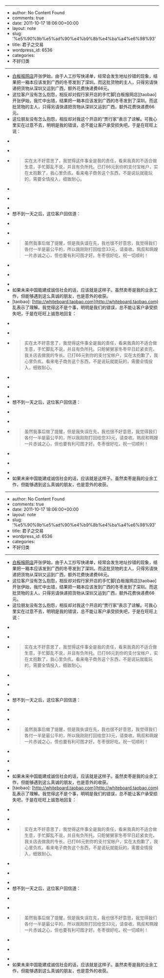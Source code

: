 - --
- author: No Content Found
- comments: true
- date: 2011-10-17 18:06:00+00:00
- layout: note
- slug: '%e5%90%9b%e5%ad%90%e4%b9%8b%e4%ba%a4%e6%98%93'
- title: 君子之交易
- wordpress_id: 6536
- categories:
- 不好归类
- --
- [白板报网店](http://whiteboard.taobao.com)开张伊始，由于人工抄写快递单，经常会发生地址抄错的现象，结果把一箱本应该发到广西的冬枣发到了深圳。而这批货物的主人，只得另请快递把货物从深圳又运到广西，额外花费快递费66元。
- 这位客户没有怎么抱怨，相反却对假行家开店的手忙脚[白板报网店][taobao]开张伊始，我忙中出错，结果把一箱本应该发到广西的冬枣发到了深圳。而这批货物的主人，只得另请快递把货物从深圳又运到广西，额外花费快递费66元。
- 这位朋友没有怎么抱怨，相反却对我这个开店的“贾行家”表示了谅解。可我心里实在过意不去，明明是我的错误，总不能让客户承受损失吧，于是在旺旺上说：
- <blockquote>
- > 
- > 实在太不好意思了，我觉得这件事全是我的责任，看来我真的不适合做生意，手忙脚乱不说，并且有负所托。已打66元到你的支付宝帐户，实在太抱歉了，我心里负疚。看来电子商务这个东西，不是说玩就能玩的，需要全情投入，细致耐心。
- > 
- > 
- </blockquote>
- 想不到一天之后，这位客户回信道：
- <blockquote>
- > 
- > 虽然我事后做了提醒，但是我失误在先，我也很不好意思，我觉得我们各付一半是最公平的，所以我刚刚打回给您33元，请查收。珮叔和珮嫂一片赤诚之心，但也要有利可图才好。冬枣很好吃，祝一切顺利！
- > 
- > 
- </blockquote>
- 如果未来中国能建成诚信社会的话，应该就是这样子。虽然卖枣是我的业余工作，但能够遇到这么真诚的朋友，也是意外的收获。
- [taobao]: [http://whiteboard.taobao.com](http://whiteboard.taobao.com) 乱表示了理解。我觉得这不是个事，明明是我们的错误，总不能让客户承受损失吧，于是在旺旺上诚恳地回复：
- <blockquote>
- > 
- > 实在太不好意思了，我觉得这件事全是我的责任，看来我真的不适合做生意，手忙脚乱不说，并且有负所托。只盼舅舅家冬枣早日赶紧卖完，我关店去做我的专长。已打66元到你的支付宝帐户，实在太抱歉了，我心里负疚。看来电子商务这个东西，不是说玩就能玩的，需要全情投入，细致耐心。
- > 
- > 
- </blockquote>
- 想不到一天之后，这位客户回信道：
- <blockquote>
- > 
- > 虽然我事后做了提醒，但是我失误在先，我也很不好意思，我觉得我们各付一半是最公平的，所以我刚刚打回给您33元，请查收。珮叔和珮嫂一片赤诚之心，但也要有利可图才好。冬枣很好吃，祝一切顺利！
- > 
- > 
- </blockquote>
- 如果未来中国能建成诚信社会的话，应该就是这样子。虽然卖枣是我的业余工作，但能够遇到这么真诚的朋友，也是意外的收获。
- --
- author: No Content Found
- comments: true
- date: 2011-10-17 18:06:00+00:00
- layout: note
- slug: '%e5%90%9b%e5%ad%90%e4%b9%8b%e4%ba%a4%e6%98%93'
- title: 君子之交易
- wordpress_id: 6536
- categories:
- 不好归类
- --
- [白板报网店](http://whiteboard.taobao.com)开张伊始，由于人工抄写快递单，经常会发生地址抄错的现象，结果把一箱本应该发到广西的冬枣发到了深圳。而这批货物的主人，只得另请快递把货物从深圳又运到广西，额外花费快递费66元。
- 这位客户没有怎么抱怨，相反却对假行家开店的手忙脚[白板报网店][taobao]开张伊始，我忙中出错，结果把一箱本应该发到广西的冬枣发到了深圳。而这批货物的主人，只得另请快递把货物从深圳又运到广西，额外花费快递费66元。
- 这位朋友没有怎么抱怨，相反却对我这个开店的“贾行家”表示了谅解。可我心里实在过意不去，明明是我的错误，总不能让客户承受损失吧，于是在旺旺上说：
- <blockquote>
- > 
- > 实在太不好意思了，我觉得这件事全是我的责任，看来我真的不适合做生意，手忙脚乱不说，并且有负所托。已打66元到你的支付宝帐户，实在太抱歉了，我心里负疚。看来电子商务这个东西，不是说玩就能玩的，需要全情投入，细致耐心。
- > 
- > 
- </blockquote>
- 想不到一天之后，这位客户回信道：
- <blockquote>
- > 
- > 虽然我事后做了提醒，但是我失误在先，我也很不好意思，我觉得我们各付一半是最公平的，所以我刚刚打回给您33元，请查收。珮叔和珮嫂一片赤诚之心，但也要有利可图才好。冬枣很好吃，祝一切顺利！
- > 
- > 
- </blockquote>
- 如果未来中国能建成诚信社会的话，应该就是这样子。虽然卖枣是我的业余工作，但能够遇到这么真诚的朋友，也是意外的收获。
- [taobao]: [http://whiteboard.taobao.com](http://whiteboard.taobao.com) 乱表示了理解。我觉得这不是个事，明明是我们的错误，总不能让客户承受损失吧，于是在旺旺上诚恳地回复：
- <blockquote>
- > 
- > 实在太不好意思了，我觉得这件事全是我的责任，看来我真的不适合做生意，手忙脚乱不说，并且有负所托。只盼舅舅家冬枣早日赶紧卖完，我关店去做我的专长。已打66元到你的支付宝帐户，实在太抱歉了，我心里负疚。看来电子商务这个东西，不是说玩就能玩的，需要全情投入，细致耐心。
- > 
- > 
- </blockquote>
- 想不到一天之后，这位客户回信道：
- <blockquote>
- > 
- > 虽然我事后做了提醒，但是我失误在先，我也很不好意思，我觉得我们各付一半是最公平的，所以我刚刚打回给您33元，请查收。珮叔和珮嫂一片赤诚之心，但也要有利可图才好。冬枣很好吃，祝一切顺利！
- > 
- > 
- </blockquote>
- 如果未来中国能建成诚信社会的话，应该就是这样子。虽然卖枣是我的业余工作，但能够遇到这么真诚的朋友，也是意外的收获。

